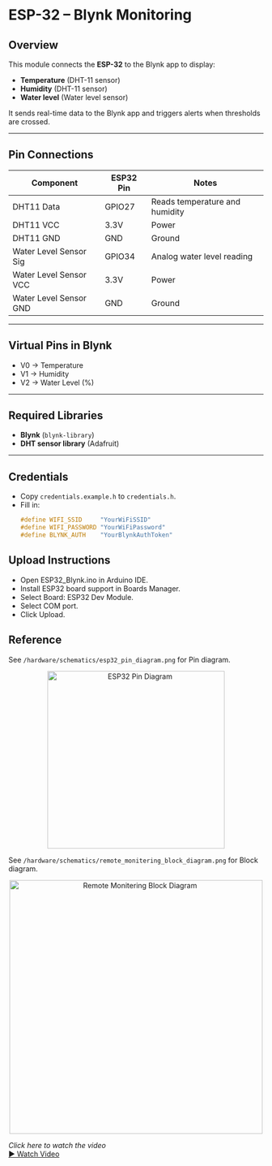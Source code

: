# ESP-32 – Blynk Monitoring

## Overview
This module connects the **ESP-32** to the Blynk app to display:
- **Temperature** (DHT-11 sensor)
- **Humidity** (DHT-11 sensor)
- **Water level** (Water level sensor)

It sends real-time data to the Blynk app and triggers alerts when thresholds are crossed.

---

## Pin Connections

| Component              | ESP32 Pin | Notes                                   |
|------------------------|-----------|-----------------------------------------|
| DHT11 Data             | GPIO27    | Reads temperature and humidity          |
| DHT11 VCC              | 3.3V      | Power                                   |
| DHT11 GND              | GND       | Ground                                  |
| Water Level Sensor Sig | GPIO34    | Analog water level reading              |
| Water Level Sensor VCC | 3.3V      | Power                                   |
| Water Level Sensor GND | GND       | Ground                                  |

---

## Virtual Pins in Blynk

- V0 → Temperature
- V1 → Humidity
- V2 → Water Level (%)

---

## Required Libraries
- **Blynk** (`blynk-library`)
- **DHT sensor library** (Adafruit)

---

## Credentials
- Copy `credentials.example.h` to `credentials.h`.
- Fill in:
  ```cpp
  #define WIFI_SSID     "YourWiFiSSID"
  #define WIFI_PASSWORD "YourWiFiPassword"
  #define BLYNK_AUTH    "YourBlynkAuthToken"

## Upload Instructions
- Open ESP32_Blynk.ino in Arduino IDE.
- Install ESP32 board support in Boards Manager.
- Select Board: ESP32 Dev Module.
- Select COM port.
- Click Upload.

## Reference
See `/hardware/schematics/esp32_pin_diagram.png` for Pin diagram.

<p align="center">
  <img src="../../hardware/schematics/esp32_pin_diagram.png" alt="ESP32 Pin Diagram" width="350">
</p>

See `/hardware/schematics/remote_monitering_block_diagram.png` for Block diagram.

<p align="center">
  <img src="../../hardware/schematics/remote_monitering_block_diagram.png" alt="Remote Monitering Block Diagram" width="500">
</p>

<p align="left">
  <em>Click here to watch the video</em><br>
  <a href="https://drive.google.com/file/d/1cvYZ7AbJYKA6-1GzHG17_ByVBROnZaiw/view?usp=drivesdk">
    ▶ Watch Video
  </a>
</p>